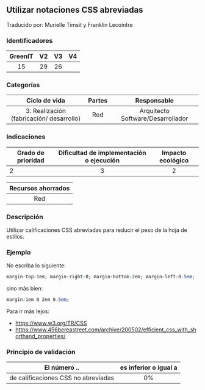 ## Utilizar notaciones CSS abreviadas
Traducido por: Murielle Timsit y Franklin Lecointre

### Identificadores

| GreenIT |  V2  |  V3  |  V4  |
|:-------:|:----:|:----:|:----:|
|   15   | 29  | 26  | |

### Categorías

| Ciclo de vida | Partes | Responsable  |
|:---------:|:----:|:----:|
| 3. Realización (fabricación/ desarrollo) | Red | Arquitecto Software/Desarrollador |

### Indicaciones

| Grado de prioridad   | Dificultad de implementación o ejecución | Impacto ecológico   |
|-------------------|:-------------------------:|:---------------------:|
| 2 | 3 | 2 |

|Recursos ahorrados |
|:----------------------------------------------------------:|
| Red  |

### Descripción

Utilizar calificaciones CSS abreviadas para reducir el peso de la hoja de estilos.

### Ejemplo

No escriba lo siguiente:
```css
margin-top:1em; margin-right:0; margin-bottom:2em; margin-left:0.5em;
```
sino más bien:
```css
margin:1em 0 2em 0.5em;
```
Para ir más lejos:
 - https://www.w3.org/TR/CSS
 - https://www.456bereastreet.com/archive/200502/efficient_css_with_shorthand_properties/

### Principio de validación

| El número ..   | es inferior o igual a   |  
|-------------------|:-------------------------:|
| de calificaciones CSS no abreviadas  | 0% |

